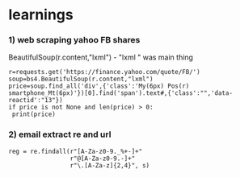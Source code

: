 # learnings
### 1) web scraping yahoo FB shares
BeautifulSoup(r.content,"lxml") - "lxml " was main thing
```
r=requests.get('https://finance.yahoo.com/quote/FB/')
soup=bs4.BeautifulSoup(r.content,"lxml")
price=soup.find_all('div',{'class':'My(6px) Pos(r) smartphone_Mt(6px)'})[0].find('span').text#,{'class':"",'data-reactid':"13"})
if price is not None and len(price) > 0:
 print(price)
 ```
### 2) email extract re and url

    reg = re.findall(r"[A-Za-z0-9._%+-]+"
                     r"@[A-Za-z0-9.-]+"
                     r"\.[A-Za-z]{2,4}", s) 
